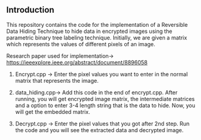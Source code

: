 ## Introduction

This repository contains the code for the implementation of a Reversible Data Hiding Technique to hide data in encrypted images using the parametric binary tree labeling technique. Initially, we are given a matrix which represents the values of different pixels of an image.

Research paper used for implementation-> https://ieeexplore.ieee.org/abstract/document/8896058

1. Encrypt.cpp ->
   Enter the pixel values you want to enter in the normal matrix that represents the image.

2. data_hiding.cpp->
   Add this code in the end of encrypt.cpp. After running, you will get encrypted image matrix, the intermediate matrices and a option to enter 3-4 length string that is the data to hide. Now, you will get the embedded matrix.

3. Decrypt.cpp ->
   Enter the pixel values that you got after 2nd step.
   Run the code and you will see the extracted data and decrypted image.
   
